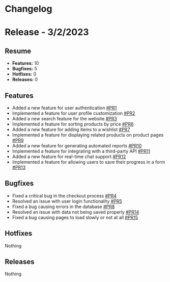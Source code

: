 # Changelog

<!--- LastTime: 1677782981338 --->

# Release - 3/2/2023

## Resume

- **Features:** 10
- **Bugfixes:** 5
- **Hotfixes:** 0
- **Releases:** 0


## Features

- Added a new feature for user authentication [#PR1](https://bitbucket.org/repo-proyect/proyect/pull-requests/1)
- Implemented a feature for user profile customization [#PR2](https://bitbucket.org/repo-proyect/proyect/pull-requests/2)
- Added a new search feature for the website [#PR3](https://bitbucket.org/repo-proyect/proyect/pull-requests/3)
- Implemented a feature for sorting products by price [#PR6](https://bitbucket.org/repo-proyect/proyect/pull-requests/6)
- Added a new feature for adding items to a wishlist [#PR7](https://bitbucket.org/repo-proyect/proyect/pull-requests/7)
- Implemented a feature for displaying related products on product pages [#PR9](https://bitbucket.org/repo-proyect/proyect/pull-requests/9)
- Added a new feature for generating automated reports [#PR10](https://bitbucket.org/repo-proyect/proyect/pull-requests/10)
- Implemented a feature for integrating with a third-party API [#PR11](https://bitbucket.org/repo-proyect/proyect/pull-requests/11)
- Added a new feature for real-time chat support [#PR12](https://bitbucket.org/repo-proyect/proyect/pull-requests/12)
- Implemented a feature for allowing users to save their progress in a form [#PR13](https://bitbucket.org/repo-proyect/proyect/pull-requests/13)

## Bugfixes

- Fixed a critical bug in the checkout process [#PR4](https://bitbucket.org/repo-proyect/proyect/pull-requests/4)
- Resolved an issue with user login functionality [#PR5](https://bitbucket.org/repo-proyect/proyect/pull-requests/5)
- Fixed a bug causing errors in the database [#PR8](https://bitbucket.org/repo-proyect/proyect/pull-requests/8)
- Resolved an issue with data not being saved properly [#PR14](https://bitbucket.org/repo-proyect/proyect/pull-requests/14)
- Fixed a bug causing pages to load slowly or not at all [#PR15](https://bitbucket.org/repo-proyect/proyect/pull-requests/15)

## Hotfixes

Nothing

## Releases

Nothing


<!--- LastTime: 1675277177000 --->

